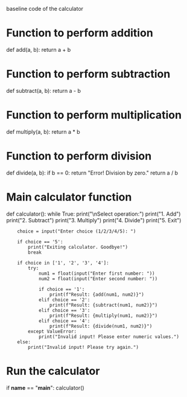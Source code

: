 baseline code of the calculator
# Function to perform addition
def add(a, b):
    return a + b

# Function to perform subtraction
def subtract(a, b):
    return a - b

# Function to perform multiplication
def multiply(a, b):
    return a * b

# Function to perform division
def divide(a, b):
    if b == 0:
        return "Error! Division by zero."
    return a / b

# Main calculator function
def calculator():
    while True:
        print("\nSelect operation:")
        print("1. Add")
        print("2. Subtract")
        print("3. Multiply")
        print("4. Divide")
        print("5. Exit")
        
        choice = input("Enter choice (1/2/3/4/5): ")
        
        if choice == '5':
            print("Exiting calculator. Goodbye!")
            break
        
        if choice in ['1', '2', '3', '4']:
            try:
                num1 = float(input("Enter first number: "))
                num2 = float(input("Enter second number: "))
                
                if choice == '1':
                    print(f"Result: {add(num1, num2)}")
                elif choice == '2':
                    print(f"Result: {subtract(num1, num2)}")
                elif choice == '3':
                    print(f"Result: {multiply(num1, num2)}")
                elif choice == '4':
                    print(f"Result: {divide(num1, num2)}")
            except ValueError:
                print("Invalid input! Please enter numeric values.")
        else:
            print("Invalid input! Please try again.")

# Run the calculator
if __name__ == "__main__":
    calculator()
